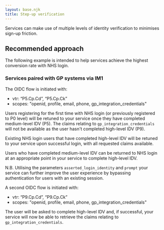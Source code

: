 ```yaml
---
layout: base.njk
title: Step-up verification
---
```


Services can make use of multiple levels of identity verification to minimises sign-up friction.

## Recommended approach

The following example is intended to help services achieve the highest conversion rate with NHS login.

### Services paired with GP systems via IM1

The OIDC flow is initiated with:

- vtr: “P5.Cp.Cd”, “P5.Cp.Ck”
- scopes: "openid, profile, email, phone, gp_integration_credentials"

Users registering for the first time with NHS login (or previously registered to P0 level) will be retuned to your service once they have completed medium-level IDV (P5). The claims relating to `gp_integration_credentials` will not be available as the user hasn't completed high-level IDV (P9).

Existing NHS login users that have completed high-level IDV will be retuned to your service upon successful login, with all requested claims available.

Users who have completed medium-level IDV can be returned to NHS login at an appropriate point in your service to complete high-level IDV.

N.B. Utilising the parameters `asserted_login_identity` and `prompt` your service can further improve the user experience by bypassing authentication for users with an existing session.

A second OIDC flow is initiated with:

- vtr: “P9.Cp.Cd”, “P9.Cp.Ck”
- scopes: "openid, profile, email, phone, gp_integration_credentials"

The user will be asked to complete high-level IDV and, if successful, your service will now be able to retrieve the claims relating to `gp_integration_credentials`.
